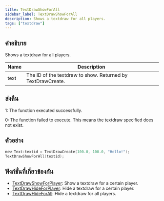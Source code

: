 ```yaml
---
title: TextDrawShowForAll
sidebar_label: TextDrawShowForAll
description: Shows a textdraw for all players.
tags: ["textdraw"]
---
```


## คำอธิบาย

Shows a textdraw for all players.

| Name | Description                                                 |
| ---- | ----------------------------------------------------------- |
| text | The ID of the textdraw to show. Returned by TextDrawCreate. |

## ส่งคืน

1: The function executed successfully.

0: The function failed to execute. This means the textdraw specified does not exist.

## ตัวอย่าง

```c
new Text:textid = TextDrawCreate(100.0, 100.0, "Hello!");
TextDrawShowForAll(textid);
```

## ฟังก์ชั่นที่เกี่ยวข้องกัน

- [TextDrawShowForPlayer](TextDrawShowForPlayer): Show a textdraw for a certain player.
- [TextDrawHideForPlayer](TextDrawHideForPlayer): Hide a textdraw for a certain player.
- [TextDrawHideForAll](TextDrawHideForAll): Hide a textdraw for all players.
